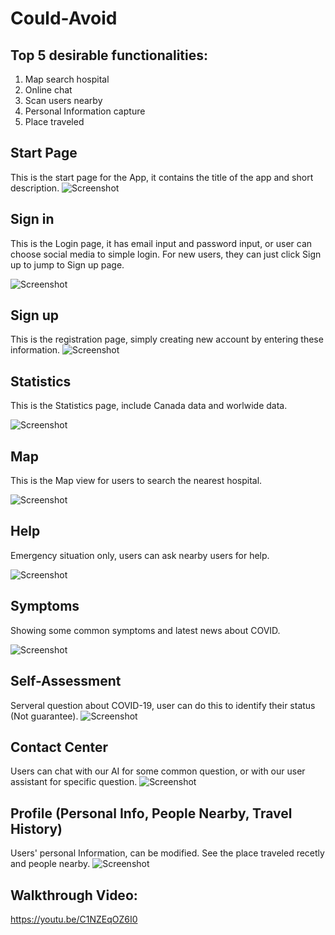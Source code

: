 # Could-Avoid

## Top 5 desirable functionalities:
1.	Map search hospital
2.	Online chat
3.	Scan users nearby
4.	Personal Information capture
5.	Place traveled


## Start Page		
  This is the start page for the App, it contains the title of the app and short description.
  ![Screenshot](1.png)
## Sign in 		
  This is the Login page, it has email input and password input, or user can choose social media to simple login. For new users, they can just click Sign up to jump to Sign up       page.
  
  ![Screenshot](2.png)
## Sign up
  This is the registration page, simply creating new account by entering these information.
  ![Screenshot](3.png)
## Statistics			
  This is the Statistics page, include Canada data and worlwide data.
  
  ![Screenshot](4.png)
## Map				
  This is the Map view for users to search the nearest hospital. 
  
  ![Screenshot](5.png)
## Help  
  Emergency situation only, users can ask nearby users for help.
  
  ![Screenshot](6.png)
## Symptoms		
  Showing some common symptoms and latest news about COVID.
  
  ![Screenshot](7.png)
## Self-Assessment		
  Serveral question about COVID-19, user can do this to identify their status (Not guarantee).
  ![Screenshot](8.png)
## Contact Center 
  Users can chat with our AI for some common question, or with our user assistant for specific question.
  ![Screenshot](9.png)
## Profile (Personal Info, People Nearby, Travel History) 
  Users' personal Information, can be modified. See the place traveled recetly and people nearby.
  ![Screenshot](10.png)
## Walkthrough Video:
https://youtu.be/C1NZEqOZ6I0
